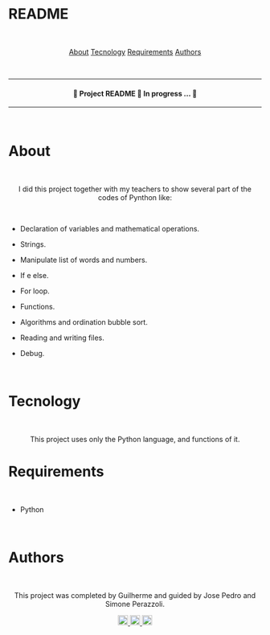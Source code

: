 # README

<br>

<p align="center">
<a href="#About">About</a>
<a href="#Tecnology">Tecnology</a>
<a href="#Requirements">Requirements</a>
<a href="#Althors">Authors</a>
</p> 

<br>

---

<h4 align="center">
  🚧  Project README 🚀 In progress ...  🚧
</h4>

---

<br>

# About

<br>

<p align="center">I did this project together with my teachers to show several part of the codes of Pynthon like:</p>

<br>

- Declaration of variables and mathematical operations.

- Strings. 

- Manipulate list of words and numbers. 

- If e else.

- For loop.

* Functions.

- Algorithms and ordination bubble sort.

- Reading and writing files. 

- Debug.

<br>

# Tecnology

<br>

<p align="center">This project uses only the Python language, and functions of it.

<br>

# Requirements

<br>

- Python

<br>

# Authors

<br>
 
 <p align="center">This project was completed by Guilherme and guided by Jose Pedro and Simone Perazzoli.
  
<br>  
  
<p align="center" dir="auto">
  <a href="https://www.linkedin.com/in/guilherme-henrique-09aa271b3/" rel="nofollow">
<img src="https://user-images.githubusercontent.com/102703306/173641264-3b44f064-897b-4fe3-9149-5992d5e9ffa3.png" alt="LinkedIn Badge" data-canonical-src="https://img.shields.io/badge/-Guigui5840-blue?style=flat-square&amp;logo=Linkedin&amp;logoColor=white&amp;link=https://www.linkedin.com/in/guilherme-henrique-09aa271b3/" style="max-width: 100% width="93" height="20">
  <a href="https://www.linkedin.com/in/jos%C3%A9-pedro-de-santana-neto/" rel="nofollow">
<img src="https://user-images.githubusercontent.com/102703306/173657064-082a4f58-dcfc-4864-acad-5d93a3462367.png" alt="LinkedIn Badge" data-canonical-src="https://img.shields.io/badge/-joseneto-blue?style=flat-square&amp;logo=Linkedin&amp;logoColor=white&amp;link=https://www.linkedin.com/in/jos%C3%A9-pedro-de-santana-neto/" style="max-width: 100% width="93" height="20">
  <a href="https://www.linkedin.com/in/simone-perazzoli/" rel="nofollow">
<img src="https://user-images.githubusercontent.com/102703306/173657421-05fb1d1d-9c22-4885-a24d-63510189a29d.png" alt="LinkedIn Badge" data-canonical-src="https://img.shields.io/badge/-simoneperazzoli-blue?style=flat-square&amp;logo=Linkedin&amp;logoColor=white&amp;link=https:https://www.linkedin.com/in/simone-perazzoli/" style="max-width: 100% width="93" height="20">
